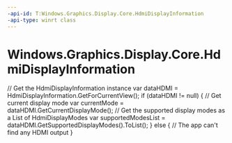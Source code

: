 ```yaml
---
-api-id: T:Windows.Graphics.Display.Core.HdmiDisplayInformation
-api-type: winrt class
---
```


<!-- Class syntax.
public class HdmiDisplayInformation 
-->

# Windows.Graphics.Display.Core.HdmiDisplayInformation
// Get the HdmiDisplayInformation instance
var dataHDMI = HdmiDisplayInformation.GetForCurrentView();
if (dataHDMI != null)
{
   // Get current display mode
   var currentMode = dataHDMI.GetCurrentDisplayMode();
   // Get the supported display modes as a List of HdmiDisplayModes
   var supportedModesList = dataHDMI.GetSupportedDisplayModes().ToList();
}
else
{
   // The app can't find any HDMI output
}


